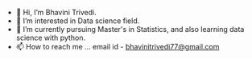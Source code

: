 - 👋 Hi, I’m Bhavini Trivedi.
- 👀 I’m interested in Data science field.
- 🌱 I’m currently pursuing Master's in Statistics, and also learning data science with python.
- 📫 How to reach me ... email id - bhavinitrivedi77@gmail.com

<!---
BhaviniTrivedi/BhaviniTrivedi is a ✨ special ✨ repository because its `README.md` (this file) appears on your GitHub profile.
You can click the Preview link to take a look at your changes.
--->

